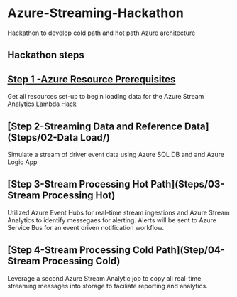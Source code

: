 # Azure-Streaming-Hackathon
Hackathon to develop cold path and hot path Azure architecture

## Hackathon steps

## [Step 1 -Azure Resource Prerequisites](Steps/01-PreReq/) 
Get all resources set-up to begin loading data for the Azure Stream Analytics Lambda Hack

## [Step 2-Streaming Data and Reference Data](Steps/02-Data Load/)
Simulate a stream of driver event data using Azure SQL DB and and Azure Logic App

## [Step 3-Stream Processing Hot Path](Steps/03-Stream Processing Hot)
Utilized Azure Event Hubs for real-time stream ingestions and Azure Stream Analytics to identify messegaes for alerting. Alerts will be sent to Azure Service Bus for an event driven notification workflow.

## [Step 4-Stream Processing Cold Path](Step/04-Stream Processing Cold)
Leverage a second Azure Stream Analytic job to copy all real-time streaming messages into storage to faciliate reporting and analytics.


